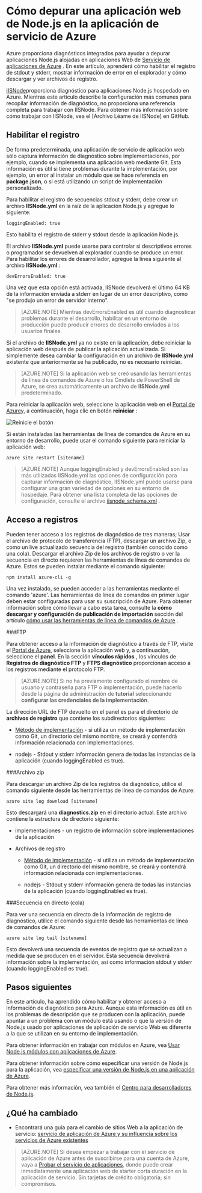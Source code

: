 <properties
    pageTitle="Cómo depurar una aplicación web de Node.js en la aplicación de servicio de Azure"
    description="Obtenga información sobre cómo depurar una aplicación web de Node.js en la aplicación de servicio de Azure."
    tags="azure-portal"
    services="app-service\web"
    documentationCenter="nodejs"
    authors="rmcmurray"
    manager="wpickett"
    editor=""/>

<tags
    ms.service="app-service-web"
    ms.workload="web"
    ms.tgt_pltfrm="na"
    ms.devlang="nodejs"
    ms.topic="article"
    ms.date="08/11/2016"
    ms.author="robmcm"/>

# <a name="how-to-debug-a-nodejs-web-app-in-azure-app-service"></a>Cómo depurar una aplicación web de Node.js en la aplicación de servicio de Azure

Azure proporciona diagnósticos integrados para ayudar a depurar aplicaciones Node.js alojadas en aplicaciones Web de [Servicio de aplicaciones de Azure](http://go.microsoft.com/fwlink/?LinkId=529714) . En este artículo, aprenderá cómo habilitar el registro de stdout y stderr, mostrar información de error en el explorador y cómo descargar y ver archivos de registro.

[IISNode]proporciona diagnóstico para aplicaciones Node.js hospedado en Azure. Mientras este artículo describe la configuración más comunes para recopilar información de diagnóstico, no proporciona una referencia completa para trabajar con IISNode. Para obtener más información sobre cómo trabajar con IISNode, vea el [Archivo Léame de IISNode] en GitHub.

<a id="enablelogging"></a>
## <a name="enable-logging"></a>Habilitar el registro

De forma predeterminada, una aplicación de servicio de aplicación web sólo captura información de diagnóstico sobre implementaciones, por ejemplo, cuando se implementa una aplicación web mediante Git. Esta información es útil si tiene problemas durante la implementación, por ejemplo, un error al instalar un módulo que se hace referencia en **package.json**, o si está utilizando un script de implementación personalizado.

Para habilitar el registro de secuencias stdout y stderr, debe crear un archivo **IISNode.yml** en la raíz de la aplicación Node.js y agregue lo siguiente:

    loggingEnabled: true

Esto habilita el registro de stderr y stdout desde la aplicación Node.js.

El archivo **IISNode.yml** puede usarse para controlar si descriptivos errores o programador se devuelven al explorador cuando se produce un error. Para habilitar los errores de desarrollador, agregue la línea siguiente al archivo **IISNode.yml** :

    devErrorsEnabled: true

Una vez que esta opción está activada, IISNode devolverá el último 64 KB de la información enviada a stderr en lugar de un error descriptivo, como "se produjo un error de servidor interno".

> [AZURE.NOTE] Mientras devErrorsEnabled es útil cuando diagnosticar problemas durante el desarrollo, habilitar en un entorno de producción puede producir errores de desarrollo enviados a los usuarios finales.

Si el archivo de **IISNode.yml** ya no existe en la aplicación, debe reiniciar la aplicación web después de publicar la aplicación actualizada. Si simplemente desea cambiar la configuración en un archivo de **IISNode.yml** existente que anteriormente se ha publicado, no es necesario reiniciar.

> [AZURE.NOTE] Si la aplicación web se creó usando las herramientas de línea de comandos de Azure o los Cmdlets de PowerShell de Azure, se crea automáticamente un archivo de **IISNode.yml** predeterminado.

Para reiniciar la aplicación web, seleccione la aplicación web en el [Portal de Azure](https://portal.azure.com)y, a continuación, haga clic en botón **reiniciar** :

![Reinicie el botón][restart-button]

Si están instaladas las herramientas de línea de comandos de Azure en su entorno de desarrollo, puede usar el comando siguiente para reiniciar la aplicación web:

    azure site restart [sitename]

> [AZURE.NOTE] Aunque loggingEnabled y devErrorsEnabled son las más utilizadas IISNode.yml las opciones de configuración para capturar información de diagnóstico, IISNode.yml puede usarse para configurar una gran variedad de opciones en su entorno de hospedaje. Para obtener una lista completa de las opciones de configuración, consulte el archivo [iisnode_schema.xml](https://github.com/tjanczuk/iisnode/blob/master/src/config/iisnode_schema.xml) .

<a id="viewlogs"></a>
## <a name="accessing-logs"></a>Acceso a registros

Pueden tener acceso a los registros de diagnóstico de tres maneras; Usar el archivo de protocolo de transferencia (FTP), descargar un archivo Zip, o como un live actualizado secuencia del registro (también conocido como una cola). Descargar el archivo Zip de los archivos de registro o ver la secuencia en directo requieren las herramientas de línea de comandos de Azure. Estos se pueden instalar mediante el comando siguiente:

    npm install azure-cli -g

Una vez instalado, se pueden acceder a las herramientas mediante el comando 'azure'. Las herramientas de línea de comandos en primer lugar deben estar configuradas para usar su suscripción de Azure. Para obtener información sobre cómo llevar a cabo esta tarea, consulte la **cómo descargar y configuración de publicación de importación** sección del artículo [cómo usar las herramientas de línea de comandos de Azure](../xplat-cli-connect.md) .

###<a name="ftp"></a>FTP

Para obtener acceso a la información de diagnóstico a través de FTP, visite el [Portal de Azure](https://portal.azure.com), seleccione la aplicación web y, a continuación, seleccione el **panel**. En la sección **vínculos rápidos** , los vínculos de **Registros de diagnóstico FTP** y **FTPS diagnóstico** proporcionan acceso a los registros mediante el protocolo FTP.

> [AZURE.NOTE] Si no ha previamente configurado el nombre de usuario y contraseña para FTP o implementación, puede hacerlo desde la página de administración de **tutorial** seleccionando **configurar las credenciales de la implementación**.

La dirección URL de FTP devuelto en el panel es para el directorio de **archivos de registro** que contiene los subdirectorios siguientes:

* [Método de implementación](web-sites-deploy.md) - si utiliza un método de implementación como Git, un directorio del mismo nombre, se creará y contendrá información relacionada con implementaciones.

* nodejs - Stdout y stderr información genera de todas las instancias de la aplicación (cuando loggingEnabled es true).

###<a name="zip-archive"></a>Archivo zip

Para descargar un archivo Zip de los registros de diagnóstico, utilice el comando siguiente desde las herramientas de línea de comandos de Azure:

    azure site log download [sitename]

Esto descargará una **diagnostics.zip** en el directorio actual. Este archivo contiene la estructura de directorio siguiente:

* implementaciones - un registro de información sobre implementaciones de la aplicación

* Archivos de registro

    * [Método de implementación](web-sites-deploy.md) - si utiliza un método de implementación como Git, un directorio del mismo nombre, se creará y contendrá información relacionada con implementaciones.

    * nodejs - Stdout y stderr información genera de todas las instancias de la aplicación (cuando loggingEnabled es true).

###<a name="live-stream-tail"></a>Secuencia en directo (cola)

Para ver una secuencia en directo de la información de registro de diagnóstico, utilice el comando siguiente desde las herramientas de línea de comandos de Azure:

    azure site log tail [sitename]

Esto devolverá una secuencia de eventos de registro que se actualizan a medida que se producen en el servidor. Esta secuencia devolverá información sobre la implementación, así como información stdout y stderr (cuando loggingEnabled es true).

<a id="nextsteps"></a>
## <a name="next-steps"></a>Pasos siguientes

En este artículo, ha aprendido cómo habilitar y obtener acceso a información de diagnóstico para Azure. Aunque esta información es útil en los problemas de descripción que se producen con la aplicación, puede apuntar a un problema con un módulo está usando o que la versión de Node.js usado por aplicaciones de aplicación de servicio Web es diferente a la que se utilizan en su entorno de implementación.

Para obtener información en trabajar con módulos en Azure, vea [Usar Node.js módulos con aplicaciones de Azure](../nodejs-use-node-modules-azure-apps.md).

Para obtener información sobre cómo especificar una versión de Node.js para la aplicación, vea [especificar una versión de Node.js en una aplicación de Azure].

Para obtener más información, vea también el [Centro para desarrolladores de Node.js](/develop/nodejs/).

## <a name="whats-changed"></a>¿Qué ha cambiado
* Encontrará una guía para el cambio de sitios Web a la aplicación de servicio: [servicio de aplicación de Azure y su influencia sobre los servicios de Azure existentes](http://go.microsoft.com/fwlink/?LinkId=529714)

>[AZURE.NOTE] Si desea empezar a trabajar con el servicio de aplicación de Azure antes de suscribirse para una cuenta de Azure, vaya a [Probar el servicio de aplicaciones](http://go.microsoft.com/fwlink/?LinkId=523751), donde puede crear inmediatamente una aplicación web de starter corta duración en la aplicación de servicio. Sin tarjetas de crédito obligatoria; sin compromisos.

[IISNode]: https://github.com/tjanczuk/iisnode
[Léame de IISNode]: https://github.com/tjanczuk/iisnode#readme
[How to Use The Azure Command-Line Interface]: ../xplat-cli-install.md
[Using Node.js Modules with Azure Applications]: ../nodejs-use-node-modules-azure-apps.md
[Especificar una versión de Node.js en una aplicación de Azure]: ../nodejs-specify-node-version-azure-apps.md

[restart-button]: ./media/web-sites-nodejs-debug/restartbutton.png
 
